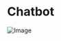 # Chatbot

![Image](https://github.com/user-attachments/assets/59046f0c-34f1-4dc2-b994-bbdf52d9259a)

